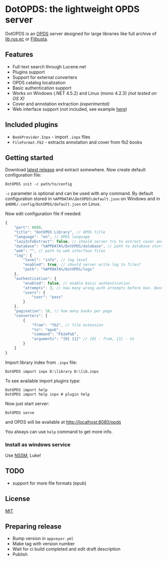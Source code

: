 # DotOPDS: the lightweight OPDS server

DotOPDS is an [OPDS][1] server designed for large libraries like
full archive of [lib.rus.ec][2] or [Flibusta][3].

## Features

* Full-text search through Lucene.net
* Plugins support
* Support for external converters
* OPDS catalog localization
* Basic authentication support
* Works on Windows (.NET 4.5.2) and Linux (mono 4.2.3) *(not tested on OS X)*
* Cover and annotation extraction *(experimental)*
* Web interface support (not included, see example [here][6])

## Included plugins

* `BookProvider.Inpx` - import `.inpx` files
* `FileFormat.Fb2` - extracts annotation and cover from fb2 books

## Getting started

Download [latest release][4] and extract somewhere.
Now create default configuration file:

    DotOPDS init -c path/to/config

`-c` parameter is optional and can be used with any command.
By default configuration stored in
`%APPDATA%\DotOPDS\default.json` on Windows
and in `$HOME/.config/DotOPDS/default.json` on Linux.

Now edit configuration file if needed:

```js
{
    "port": 8080,
    "title": "DotOPDS Library", // OPDS title
    "language": "en", // OPDS language
    "lazyInfoExtract": false, // should server try to extract cover and annotation from book?
    "database": "%APPDATA%/DotOPDS/database", // path to database storage
    "web": "", // path to web interface files
    "log": {
        "level": "info", // log level
        "enabled": true, // should server write log to files?
        "path": "%APPDATA%/DotOPDS/logs"
    },
    "authentication": {
        "enabled": false, // enable basic authentication
        "attempts": 3, // how many wrong auth attempts before ban. Banned ips stored in banned.json near config file
        "users": {
            "user": "pass"
        }
    },
    "pagination": 10, // how many books per page
    "converters": [
        {
            "from": "fb2", // file extension
            "to": "epub",
            "command": "Fb2ePub",
            "arguments": "{0} {1}" // {0} - from, {1} - to
        }
    ]
}
```

Import library index from `.inpx` file:

    DotOPDS import inpx D:\library D:\lib.inpx

To see available import plugins type:

    DotOPDS import help
    DotOPDS import help inpx # plugin help

Now just start server:

    DotOPDS serve

and OPDS will be available at [http://localhost:8080/opds](http://localhost:8080/opds)

You always can use `help` command to get more info.

### Install as windows service

Use [NSSM][5], Luke!

## TODO

* support for more file formats (epub)

## License

[MIT](LICENSE)

## Preparing release
 * Bump version in `appveyor.yml`
 * Make tag with version number
 * Wait for ci build completed and edit draft description
 * Publish

[1]: https://en.wikipedia.org/wiki/OPDS
[2]: http://lib.rus.ec
[3]: http://flibusta.is
[4]: https://github.com/DeniSix/DotOPDS/releases
[5]: https://nssm.cc
[6]: https://github.com/DeniSix/DotOPDS-web
